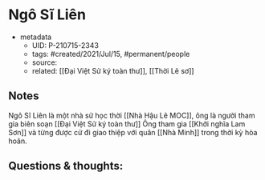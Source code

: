# Ngô Sĩ Liên

- metadata
	- UID: P-210715-2343
	- tags: #created/2021/Jul/15, #permanent/people 
	- source: 
	- related: [[Đại Việt Sử ký toàn thư]], [[Thời Lê sơ]]

## Notes
Ngô Sĩ Liên là một nhà sử học thời [[Nhà Hậu Lê MOC]], ông là người tham gia biên soạn [[Đại Việt Sử ký toàn thư]]
Ông tham gia [[Khởi nghĩa Lam Sơn]] và từng được cử đi giao thiệp với quân [[Nhà Minh]] trong thời kỳ hòa hoãn.

## Questions & thoughts:

